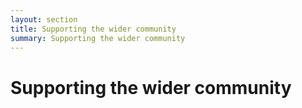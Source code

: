 ```yaml
---
layout: section
title: Supporting the wider community
summary: Supporting the wider community
---
```


# Supporting the wider community

